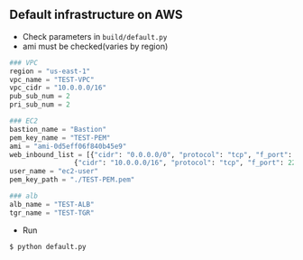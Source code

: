 ## Default infrastructure on AWS
- Check parameters in `build/default.py`
- ami must be checked(varies by region)
```python
### VPC
region = "us-east-1"
vpc_name = "TEST-VPC"
vpc_cidr = "10.0.0.0/16"
pub_sub_num = 2
pri_sub_num = 2

### EC2
bastion_name = "Bastion"
pem_key_name = "TEST-PEM"
ami = "ami-0d5eff06f840b45e9"
web_inbound_list = [{"cidr": "0.0.0.0/0", "protocol": "tcp", "f_port": 80, "t_port": 80},
                {"cidr": "10.0.0.0/16", "protocol": "tcp", "f_port": 22, "t_port": 22}]
user_name = "ec2-user"
pem_key_path = "./TEST-PEM.pem"

### alb
alb_name = "TEST-ALB"
tgr_name = "TEST-TGR"
```
- Run
```shell script
$ python default.py
```